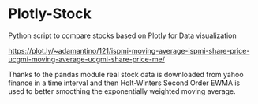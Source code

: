 # Plotly-Stock

Python script to compare stocks based on Plotly for Data visualization 

https://plot.ly/~adamantino/121/ispmi-moving-average-ispmi-share-price-ucgmi-moving-average-ucgmi-share-price-me/

Thanks to the pandas module real stock data is downloaded from yahoo finance in a time interval and then Holt-Winters Second Order EWMA is used to better smoothing the exponentially weighted moving average.
